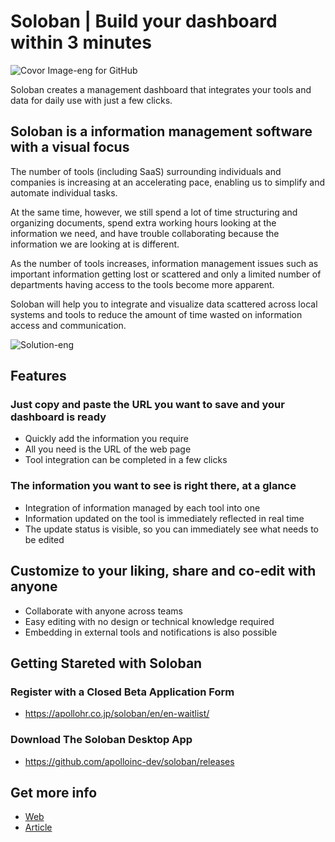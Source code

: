 # Soloban | Build your dashboard within 3 minutes
![Covor Image-eng for GitHub](https://user-images.githubusercontent.com/8778889/136679311-82a8bd3f-15a2-4b76-93f0-e55dab1b2549.png)

Soloban creates a management dashboard that integrates your tools and data for daily use with just a few clicks.

## Soloban is a information management software with a visual focus
The number of tools (including SaaS) surrounding individuals and companies is increasing at an accelerating pace, enabling us to simplify and automate individual tasks.

At the same time, however, we still spend a lot of time structuring and organizing documents, spend extra working hours looking at the information we need, and have trouble collaborating because the information we are looking at is different.

As the number of tools increases, information management issues such as important information getting lost or scattered and only a limited number of departments having access to the tools become more apparent.

Soloban will help you to integrate and visualize data scattered across local systems and tools to reduce the amount of time wasted on information access and communication.

![Solution-eng](https://user-images.githubusercontent.com/8778889/136678298-e9e0586b-9369-4390-94a9-2a3865a28b8a.png)

## Features
### Just copy and paste the URL you want to save and your dashboard is ready
- Quickly add the information you require
- All you need is the URL of the web page
- Tool integration can be completed in a few clicks
### The information you want to see is right there, at a glance
- Integration of information managed by each tool into one
- Information updated on the tool is immediately reflected in real time
- The update status is visible, so you can immediately see what needs to be edited
## Customize to your liking, share and co-edit with anyone
- Collaborate with anyone across teams
- Easy editing with no design or technical knowledge required
- Embedding in external tools and notifications is also possible

## Getting Stareted with Soloban
### Register with a Closed Beta Application Form
- https://apollohr.co.jp/soloban/en/en-waitlist/
### Download The Soloban Desktop App
- https://github.com/apolloinc-dev/soloban/releases

## Get more info
- [Web](https://apollohr.co.jp/soloban/en/en-home/)
- [Article](https://pressreleasejapan.net/2021/10/06/ex-googler-and-ex-microsoft-engineer-developed-new-workspace-saas-soloban-is-now-available-for-us/)

